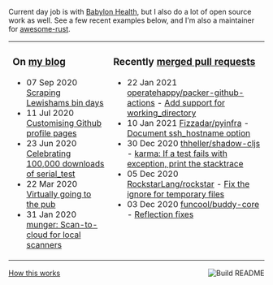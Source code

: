 Current day job is with [Babylon Health](https://github.com/babylonhealth), but I also do a lot of open source work as well. See a few recent examples below, and I'm also a maintainer for [awesome-rust](https://github.com/rust-unofficial/awesome-rust).

<table><tr><td valign="top">

### On [my blog](https://tevps.net/blog)
<!-- blog starts -->
* 07 Sep 2020 [Scraping Lewishams bin days](https://tevps.net/blog/2020/9/7/scraping-lewishams-bin-days/)
* 11 Jul 2020 [Customising Github profile pages](https://tevps.net/blog/2020/7/11/customising-github-profile-pages/)
* 23 Jun 2020 [Celebrating 100,000 downloads of serial_test](https://tevps.net/blog/2020/6/23/celebrating-100000-downloads-serial_test/)
* 22 Mar 2020 [Virtually going to the pub](https://tevps.net/blog/2020/3/22/virtually-going-pub/)
* 31 Jan 2020 [munger: Scan-to-cloud for local scanners](https://tevps.net/blog/2020/1/31/munger-scan-to-cloud-for-local-scanners/)
<!-- blog ends -->

</td><td valign="top">

### Recently [merged pull requests](https://github.com/search?o=desc&q=is%3Apr+author%3Apalfrey+-user%3Apalfrey+is%3Amerged+is%3Apublic&s=created&type=Issues)

<!-- prs starts -->
* 22 Jan 2021 [operatehappy/packer-github-actions](https://github.com/operatehappy/packer-github-actions) - [Add support for working_directory](https://github.com/operatehappy/packer-github-actions/pull/11)
* 10 Jan 2021 [Fizzadar/pyinfra](https://github.com/Fizzadar/pyinfra) - [Document ssh_hostname option](https://github.com/Fizzadar/pyinfra/pull/513)
* 30 Dec 2020 [thheller/shadow-cljs](https://github.com/thheller/shadow-cljs) - [karma: If a test fails with exception, print the stacktrace](https://github.com/thheller/shadow-cljs/pull/814)
* 05 Dec 2020 [RockstarLang/rockstar](https://github.com/RockstarLang/rockstar) - [Fix the ignore for temporary files](https://github.com/RockstarLang/rockstar/pull/220)
* 03 Dec 2020 [funcool/buddy-core](https://github.com/funcool/buddy-core) - [Reflection fixes](https://github.com/funcool/buddy-core/pull/53)
<!-- prs ends -->

</td></tr></table>

<a href="https://github.com/palfrey/palfrey/actions"><img src="https://github.com/palfrey/palfrey/workflows/Build%20README/badge.svg?branch=master" align="right" alt="Build README"></a> <a href="https://tevps.net/blog/2020/7/11/customising-github-profile-pages/">How this works</a>

